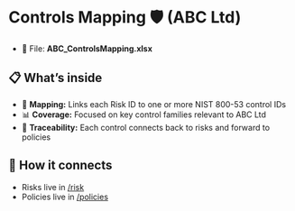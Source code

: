 # Controls Mapping 🛡️ (ABC Ltd)

- 📄 File: **ABC_ControlsMapping.xlsx**

## 📋 What’s inside
- 🔗 **Mapping:** Links each Risk ID to one or more NIST 800-53 control IDs
- 📊 **Coverage:** Focused on key control families relevant to ABC Ltd
- 📝 **Traceability:** Each control connects back to risks and forward to policies


## 🔗 How it connects
- Risks live in [/risk](https://github.com/anoopt718-alt/abc-ltd-grc/tree/main/risk)  
- Policies live in [/policies](https://github.com/anoopt718-alt/abc-ltd-grc/tree/main/risk/controls/policies)

